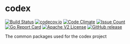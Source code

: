 # codex

[![Build Status](https://travis-ci.org/Comcast/codex.svg?branch=master)](https://travis-ci.org/Comcast/codex)
[![codecov.io](http://codecov.io/github/Comcast/codex/coverage.svg?branch=master)](http://codecov.io/github/Comcast/codex?branch=master)
[![Code Climate](https://codeclimate.com/github/Comcast/codex/badges/gpa.svg)](https://codeclimate.com/github/Comcast/codex)
[![Issue Count](https://codeclimate.com/github/Comcast/codex/badges/issue_count.svg)](https://codeclimate.com/github/Comcast/codex)
[![Go Report Card](https://goreportcard.com/badge/github.com/Comcast/codex)](https://goreportcard.com/report/github.com/Comcast/codex)
[![Apache V2 License](http://img.shields.io/badge/license-Apache%20V2-blue.svg)](https://github.com/Comcast/codex/blob/master/LICENSE)
[![GitHub release](https://img.shields.io/github/release/Comcast/codex.svg)](CHANGELOG.md)


The common packages used for the codex project
